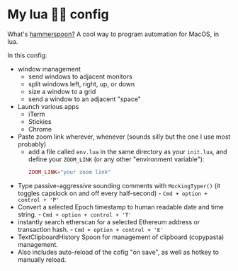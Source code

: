 # My lua 🔨🥄 config

What's [hammerspoon?](https://www.hammerspoon.org/) A cool way to program automation for MacOS, in lua.

In this config:
- window management
  - send windows to adjacent monitors
  - split windows left, right, up, or down
  - size a window to a grid
  - send a window to an adjacent "space"
- Launch various apps
  - iTerm
  - Stickies
  - Chrome
- Paste zoom link wherever, whenever (sounds silly but the one I use most probably)
  - add a file called `env.lua` in the same directory as your `init.lua`, and define your `ZOOM_LINK` (or any other "environment variable"):
    ```lua
    ZOOM_LINK="your zoom link"
    ```
- Type passive-aggressive sounding comments with `MockingTyper()` (it toggles capslock on and off every half-second) - `Cmd + option + control + 'P'`
- Convert a selected Epoch timestamp to human readable date and time string. - `Cmd + option + control + 'T'`
- instantly search etherscan for a selected Ethereum address or transaction hash. - `Cmd + option + control + 'E'`
- TextClipboardHistory Spoon for management of clipboard (copypasta) management.
- Also includes auto-reload of the cofig "on save", as well as hotkey to manually reload.
